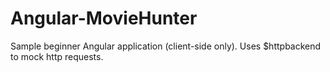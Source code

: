 Angular-MovieHunter
===================

Sample beginner Angular application (client-side only). Uses $httpbackend to mock http requests.
